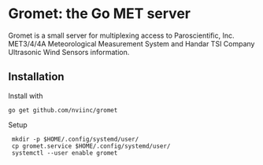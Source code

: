 Gromet: the Go MET server
=========================

Gromet is a small server for multiplexing access
to Paroscientific, Inc. MET3/4/4A  Meteorological Measurement System
and Handar TSI Company Ultrasonic Wind Sensors information.


Installation
------------


Install with 

    go get github.com/nviinc/gromet

Setup

     mkdir -p $HOME/.config/systemd/user/
     cp gromet.service $HOME/.config/systemd/user/
     systemctl --user enable gromet


